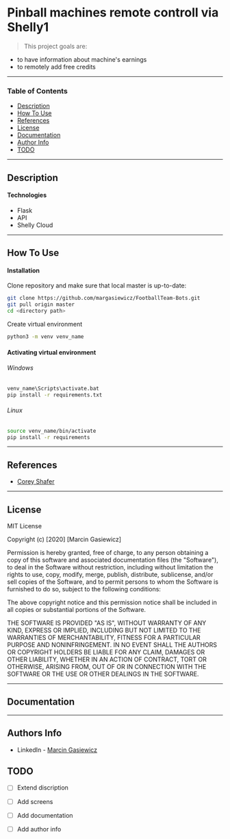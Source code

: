 # Pinball machines remote controll via Shelly1

> This project goals are:
- to have information about machine's earnings
- to remotely add free credits

---

### Table of Contents

- [Description](#description)
- [How To Use](#how-to-use)
- [References](#references)
- [License](#license)
- [Documentation](#documentation)
- [Author Info](#author-info)
- [TODO](#todo)

---

## Description

#### Technologies

- Flask
- API
- Shelly Cloud

---

## How To Use

#### Installation
Clone repository and make sure that local master is up-to-date:
```bash
git clone https://github.com/margasiewicz/FootballTeam-Bots.git
git pull origin master
cd <directory path>
```
Create virtual environment
```bash
python3 -m venv venv_name
```
#### Activating virtual environment
###### Windows
```bash
venv_name\Scripts\activate.bat
pip install -r requirements.txt
```
###### Linux
```bash
source venv_name/bin/activate
pip install -r requirements
```

---

## References
- [Corey Shafer](https://www.youtube.com/channel/UCCezIgC97PvUuR4_gbFUs5g)

---

## License

MIT License

Copyright (c) [2020] [Marcin Gasiewicz]

Permission is hereby granted, free of charge, to any person obtaining a copy
of this software and associated documentation files (the "Software"), to deal
in the Software without restriction, including without limitation the rights
to use, copy, modify, merge, publish, distribute, sublicense, and/or sell
copies of the Software, and to permit persons to whom the Software is
furnished to do so, subject to the following conditions:

The above copyright notice and this permission notice shall be included in all
copies or substantial portions of the Software.

THE SOFTWARE IS PROVIDED "AS IS", WITHOUT WARRANTY OF ANY KIND, EXPRESS OR
IMPLIED, INCLUDING BUT NOT LIMITED TO THE WARRANTIES OF MERCHANTABILITY,
FITNESS FOR A PARTICULAR PURPOSE AND NONINFRINGEMENT. IN NO EVENT SHALL THE
AUTHORS OR COPYRIGHT HOLDERS BE LIABLE FOR ANY CLAIM, DAMAGES OR OTHER
LIABILITY, WHETHER IN AN ACTION OF CONTRACT, TORT OR OTHERWISE, ARISING FROM,
OUT OF OR IN CONNECTION WITH THE SOFTWARE OR THE USE OR OTHER DEALINGS IN THE
SOFTWARE.

---

## Documentation

---

## Authors Info

- LinkedIn - [Marcin Gasiewicz](https://www.linkedin.com/in/margasiewicz)

## TODO

- [ ] Extend discription
- [ ] Add screens
- [ ] Add documentation
- [ ] Add author info
 
